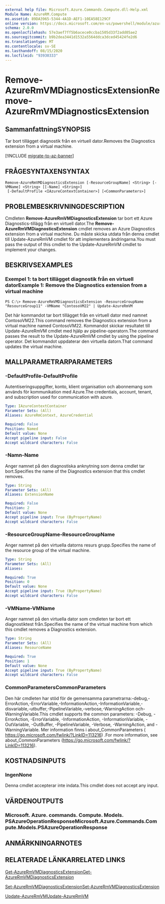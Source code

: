 ```yaml
---
external help file: Microsoft.Azure.Commands.Compute.dll-Help.xml
Module Name: AzureRM.Compute
ms.assetid: 89DA3965-5344-4A1D-AEF1-10EA58E129CF
online version: https://docs.microsoft.com/en-us/powershell/module/azurerm.compute/remove-azurermvmdiagnosticsextension
schema: 2.0.0
ms.openlocfilehash: 57e3aef7ff5b6acece0ccba1505d33f2add05ae2
ms.sourcegitcommit: b9b2dea3441d1532a5564ddca3dced45424fe2d6
ms.translationtype: MT
ms.contentlocale: sv-SE
ms.lasthandoff: 08/15/2020
ms.locfileid: "93930333"
---
```

# <span data-ttu-id="3ffc8-101">Remove-AzureRmVMDiagnosticsExtension</span><span class="sxs-lookup"><span data-stu-id="3ffc8-101">Remove-AzureRmVMDiagnosticsExtension</span></span>

## <span data-ttu-id="3ffc8-102">Sammanfattning</span><span class="sxs-lookup"><span data-stu-id="3ffc8-102">SYNOPSIS</span></span>
<span data-ttu-id="3ffc8-103">Tar bort tillägget diagnostik från en virtuell dator.</span><span class="sxs-lookup"><span data-stu-id="3ffc8-103">Removes the Diagnostics extension from a virtual machine.</span></span>

[!INCLUDE [migrate-to-az-banner](../../includes/migrate-to-az-banner.md)]

## <span data-ttu-id="3ffc8-104">FRÅGESYNTAXEN</span><span class="sxs-lookup"><span data-stu-id="3ffc8-104">SYNTAX</span></span>

```
Remove-AzureRmVMDiagnosticsExtension [-ResourceGroupName] <String> [-VMName] <String> [[-Name] <String>]
 [-DefaultProfile <IAzureContextContainer>] [<CommonParameters>]
```

## <span data-ttu-id="3ffc8-105">PROBLEMBESKRIVNING</span><span class="sxs-lookup"><span data-stu-id="3ffc8-105">DESCRIPTION</span></span>
<span data-ttu-id="3ffc8-106">Cmdleten **Remove-AzureRmVMDiagnosticsExtension** tar bort ett Azure Diagnostics-tillägg från en virtuell dator.</span><span class="sxs-lookup"><span data-stu-id="3ffc8-106">The **Remove-AzureRmVMDiagnosticsExtension** cmdlet removes an Azure Diagnostics extension from a virtual machine.</span></span>
<span data-ttu-id="3ffc8-107">Du måste skicka utdata från denna cmdlet till Update-AzureRmVM cmdlet för att implementera ändringarna.</span><span class="sxs-lookup"><span data-stu-id="3ffc8-107">You must pass the output of this cmdlet to the Update-AzureRmVM cmdlet to implement your changes.</span></span>

## <span data-ttu-id="3ffc8-108">BESKRIVS</span><span class="sxs-lookup"><span data-stu-id="3ffc8-108">EXAMPLES</span></span>

### <span data-ttu-id="3ffc8-109">Exempel 1: ta bort tillägget diagnostik från en virtuell dator</span><span class="sxs-lookup"><span data-stu-id="3ffc8-109">Example 1: Remove the Diagnostics extension from a virtual machine</span></span>
```
PS C:\> Remove-AzureRmVMDiagnosticsExtension -ResourceGroupName "ResourceGroup11" -VMName "ContosoVM22" | Update-AzureRmVM
```

<span data-ttu-id="3ffc8-110">Det här kommandot tar bort tillägget från en virtuell dator med namnet ContosoVM22.</span><span class="sxs-lookup"><span data-stu-id="3ffc8-110">This command removes the Diagnostics extension from a virtual machine named ContosoVM22.</span></span>
<span data-ttu-id="3ffc8-111">Kommandot skickar resultatet till Update-AzureRmVM cmdlet med hjälp av pipeline-operatorn.</span><span class="sxs-lookup"><span data-stu-id="3ffc8-111">The command passes the result to the Update-AzureRmVM cmdlet by using the pipeline operator.</span></span>
<span data-ttu-id="3ffc8-112">Det kommandot uppdaterar den virtuella datorn.</span><span class="sxs-lookup"><span data-stu-id="3ffc8-112">That command updates the virtual machine.</span></span>

## <span data-ttu-id="3ffc8-113">MALLPARAMETRAR</span><span class="sxs-lookup"><span data-stu-id="3ffc8-113">PARAMETERS</span></span>

### <span data-ttu-id="3ffc8-114">-DefaultProfile</span><span class="sxs-lookup"><span data-stu-id="3ffc8-114">-DefaultProfile</span></span>
<span data-ttu-id="3ffc8-115">Autentiseringsuppgifter, konto, klient organisation och abonnemang som används för kommunikation med Azure.</span><span class="sxs-lookup"><span data-stu-id="3ffc8-115">The credentials, account, tenant, and subscription used for communication with azure.</span></span>

```yaml
Type: IAzureContextContainer
Parameter Sets: (All)
Aliases: AzureRmContext, AzureCredential

Required: False
Position: Named
Default value: None
Accept pipeline input: False
Accept wildcard characters: False
```

### <span data-ttu-id="3ffc8-116">-Namn</span><span class="sxs-lookup"><span data-stu-id="3ffc8-116">-Name</span></span>
<span data-ttu-id="3ffc8-117">Anger namnet på den diagnostiska anknytning som denna cmdlet tar bort.</span><span class="sxs-lookup"><span data-stu-id="3ffc8-117">Specifies the name of the Diagnostics extension that this cmdlet removes.</span></span>

```yaml
Type: String
Parameter Sets: (All)
Aliases: ExtensionName

Required: False
Position: 2
Default value: None
Accept pipeline input: True (ByPropertyName)
Accept wildcard characters: False
```

### <span data-ttu-id="3ffc8-118">-ResourceGroupName</span><span class="sxs-lookup"><span data-stu-id="3ffc8-118">-ResourceGroupName</span></span>
<span data-ttu-id="3ffc8-119">Anger namnet på den virtuella datorns resurs grupp.</span><span class="sxs-lookup"><span data-stu-id="3ffc8-119">Specifies the name of the resource group of the virtual machine.</span></span>

```yaml
Type: String
Parameter Sets: (All)
Aliases: 

Required: True
Position: 0
Default value: None
Accept pipeline input: True (ByPropertyName)
Accept wildcard characters: False
```

### <span data-ttu-id="3ffc8-120">-VMName</span><span class="sxs-lookup"><span data-stu-id="3ffc8-120">-VMName</span></span>
<span data-ttu-id="3ffc8-121">Anger namnet på den virtuella dator som cmdleten tar bort ett diagnostiktest från.</span><span class="sxs-lookup"><span data-stu-id="3ffc8-121">Specifies the name of the virtual machine from which this cmdlet removes a Diagnostics extension.</span></span>

```yaml
Type: String
Parameter Sets: (All)
Aliases: ResourceName

Required: True
Position: 1
Default value: None
Accept pipeline input: True (ByPropertyName)
Accept wildcard characters: False
```

### <span data-ttu-id="3ffc8-122">CommonParameters</span><span class="sxs-lookup"><span data-stu-id="3ffc8-122">CommonParameters</span></span>
<span data-ttu-id="3ffc8-123">Den här cmdleten har stöd för de gemensamma parametrarna:-debug,-ErrorAction,-ErrorVariable,-InformationAction,-InformationVariable,-disvariable,-utbuffer,-PipelineVariable,-verbose,-WarningAction och-WarningVariable.</span><span class="sxs-lookup"><span data-stu-id="3ffc8-123">This cmdlet supports the common parameters: -Debug, -ErrorAction, -ErrorVariable, -InformationAction, -InformationVariable, -OutVariable, -OutBuffer, -PipelineVariable, -Verbose, -WarningAction, and -WarningVariable.</span></span> <span data-ttu-id="3ffc8-124">Mer information finns i about_CommonParameters ( https://go.microsoft.com/fwlink/?LinkID=113216) .</span><span class="sxs-lookup"><span data-stu-id="3ffc8-124">For more information, see about_CommonParameters (https://go.microsoft.com/fwlink/?LinkID=113216).</span></span>

## <span data-ttu-id="3ffc8-125">KOSTNADS</span><span class="sxs-lookup"><span data-stu-id="3ffc8-125">INPUTS</span></span>

### <span data-ttu-id="3ffc8-126">Ingen</span><span class="sxs-lookup"><span data-stu-id="3ffc8-126">None</span></span>
<span data-ttu-id="3ffc8-127">Denna cmdlet accepterar inte indata.</span><span class="sxs-lookup"><span data-stu-id="3ffc8-127">This cmdlet does not accept any input.</span></span>

## <span data-ttu-id="3ffc8-128">VÄRDEN</span><span class="sxs-lookup"><span data-stu-id="3ffc8-128">OUTPUTS</span></span>

### <span data-ttu-id="3ffc8-129">Microsoft. Azure. commands. Compute. Models. PSAzureOperationResponse</span><span class="sxs-lookup"><span data-stu-id="3ffc8-129">Microsoft.Azure.Commands.Compute.Models.PSAzureOperationResponse</span></span>

## <span data-ttu-id="3ffc8-130">ANMÄRKNINGAR</span><span class="sxs-lookup"><span data-stu-id="3ffc8-130">NOTES</span></span>

## <span data-ttu-id="3ffc8-131">RELATERADE LÄNKAR</span><span class="sxs-lookup"><span data-stu-id="3ffc8-131">RELATED LINKS</span></span>

[<span data-ttu-id="3ffc8-132">Get-AzureRmVMDiagnosticsExtension</span><span class="sxs-lookup"><span data-stu-id="3ffc8-132">Get-AzureRmVMDiagnosticsExtension</span></span>](./Get-AzureRMVMDiagnosticsExtension.md)

[<span data-ttu-id="3ffc8-133">Set-AzureRmVMDiagnosticsExtension</span><span class="sxs-lookup"><span data-stu-id="3ffc8-133">Set-AzureRmVMDiagnosticsExtension</span></span>](./Set-AzureRMVMDiagnosticsExtension.md)

[<span data-ttu-id="3ffc8-134">Update-AzureRmVM</span><span class="sxs-lookup"><span data-stu-id="3ffc8-134">Update-AzureRmVM</span></span>](./Update-AzureRmVM.md)


